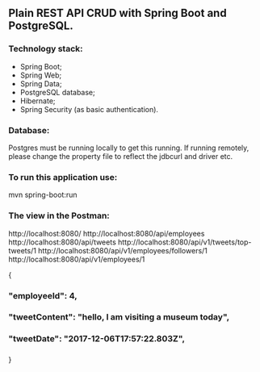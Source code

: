 ## Plain REST API CRUD with Spring Boot and PostgreSQL.

### Technology stack:

* Spring Boot;
* Spring Web;
* Spring Data;
* PostgreSQL database;
* Hibernate;
* Spring Security (as basic authentication).

### Database:

Postgres must be running locally to get this running. If running remotely, please change the property file to reflect the jdbcurl and driver etc.

### To run this application use:

mvn spring-boot:run

### The view in the Postman: 
http://localhost:8080/
http://localhost:8080/api/employees
http://localhost:8080/api/tweets
http://localhost:8080/api/v1/tweets/top-tweets/1
http://localhost:8080/api/v1/employees/followers/1
http://localhost:8080/api/v1/employees/1

{
###  "employeeId": 4,
###  "tweetContent": "hello, I am visiting a museum today",
###  "tweetDate": "2017-12-06T17:57:22.803Z",
###  
}
